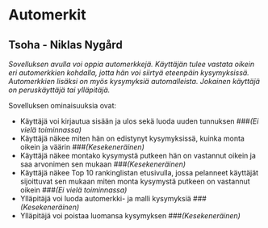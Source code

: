 # Automerkit

## Tsoha - Niklas Nygård

*Sovelluksen avulla voi oppia automerkkejä. Käyttäjän tulee vastata oikein eri automerkkien 
kohdalla, jotta hän voi siirtyä eteenpäin kysymyksissä. Automerkkien lisäksi on myös 
kysymyksiä automalleista. Jokainen käyttäjä on peruskäyttäjä tai ylläpitäjä.*

Sovelluksen ominaisuuksia ovat:

- Käyttäjä voi kirjautua sisään ja ulos sekä luoda uuden tunnuksen ###*(Ei vielä toiminnassa)*
- Käyttäjä näkee miten hän on edistynyt kysymyksissä, kuinka monta oikein ja väärin ###*(Kesekeneräinen)*
- Käyttäjä näkee montako kysymystä putkeen hän on vastannut oikein ja saa arvonimen 
  sen mukaan ###*(Kesekeneräinen)*
- Käyttäjä näkee Top 10 rankinglistan etusivulla, jossa pelanneet käyttäjät sijoittuvat
  sen mukaan miten monta kysymystä putkeen on vastannut oikein ###*(Ei vielä toiminnassa)*
- Ylläpitäjä voi luoda automerkki- ja malli kysymyksiä ###*(Kesekeneräinen)*
- Ylläpitäjä voi poistaa luomansa kysymyksen ###*(Kesekeneräinen)*
